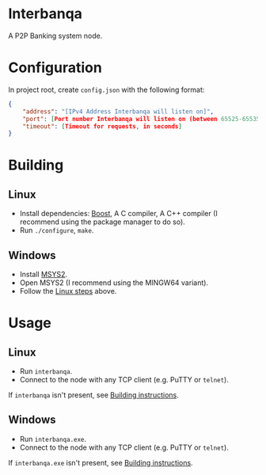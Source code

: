 # Interbanqa

A P2P Banking system node.

# Configuration

In project root, create `config.json` with the following format:

```json
{
	"address": "[IPv4 Address Interbanqa will listen on]",
	"port": [Port number Interbanqa will listen on (between 65525-65535)],
	"timeout": [Timeout for requests, in seconds]
}
```

# Building

## Linux <a id='building-linux'></a>

+	Install dependencies: [Boost](https://www.boost.org/), A C compiler, A C++ compiler (I recommend using the package manager to do so).
+	Run `./configure`, `make`.

## Windows <a id='building-windows'></a>

+	Install [MSYS2](https://www.msys2.org/).
+	Open MSYS2 (I recommend using the MINGW64 variant).
+	Follow the [Linux steps](#building-linux) above.

# Usage

## Linux

+	Run `interbanqa`.
+	Connect to the node with any TCP client (e.g. PuTTY or `telnet`).

If `interbanqa` isn't present, see [Building instructions](#building-linux).

## Windows

+	Run `interbanqa.exe`.
+	Connect to the node with any TCP client (e.g. PuTTY or `telnet`).

If `interbanqa.exe` isn't present, see [Building instructions](#building-windows).